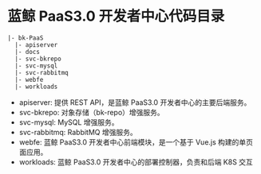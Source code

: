 # 蓝鲸 PaaS3.0 开发者中心代码目录

```
|- bk-PaaS
  |- apiserver
  |- docs  
  |- svc-bkrepo
  |- svc-mysql
  |- svc-rabbitmq
  |- webfe
  |- workloads
```

- apiserver: 提供 REST API，是蓝鲸 PaaS3.0 开发者中心的主要后端服务。
- svc-bkrepo: 对象存储（bk-repo）增强服务。
- svc-mysql: MySQL 增强服务。
- svc-rabbitmq: RabbitMQ 增强服务。
- webfe: 蓝鲸 PaaS3.0 开发者中心前端模块，是一个基于 Vue.js 构建的单页面应用。
- workloads: 蓝鲸 PaaS3.0 开发者中心的部署控制器，负责和后端 K8S 交互
